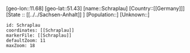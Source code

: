﻿---
location: [51.43,11.68]
mapzoom: [7,12] 
mapmarker: city 
type: City
tags:
- geo/City


SpocWebEntityId: 34071
isDeleted: false
confidential: public

---
[geo-lon::11.68]
[geo-lat::51.43]
[name::Schraplau]
[Country::[[Germany]]]
[State :: [[../../Sachsen-Anhalt]] ]
[Population::]
[Unknown::]


```leaflet
id: Schraplau
coordinates: [[Schraplau]]
markerFile: [[Schraplau]]
defaultZoom: 11 
maxZoom: 18
```
